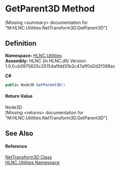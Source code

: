 # GetParent3D Method


\[Missing &lt;summary&gt; documentation for "M:HLNC.Utilities.NetTransform3D.GetParent3D"\]



## Definition
**Namespace:** <a href="N_HLNC_Utilities">HLNC.Utilities</a>  
**Assembly:** HLNC (in HLNC.dll) Version: 1.0.0+b0975625c25154a1fdd31b2c47aff0d2d2f398ac

**C#**
``` C#
public Node3D GetParent3D()
```



#### Return Value
Node3D  
\[Missing &lt;returns&gt; documentation for "M:HLNC.Utilities.NetTransform3D.GetParent3D"\]

## See Also


#### Reference
<a href="T_HLNC_Utilities_NetTransform3D">NetTransform3D Class</a>  
<a href="N_HLNC_Utilities">HLNC.Utilities Namespace</a>  
